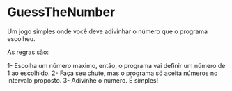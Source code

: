 # GuessTheNumber

Um jogo simples onde você deve adivinhar o número que o programa escolheu.

As regras são:

1- Escolha um número maximo, então, o programa vai definir um número de 1 ao escolhido.
2- Faça seu chute, mas o programa só aceita números no intervalo proposto.
3- Adivinhe o número. É simples!

